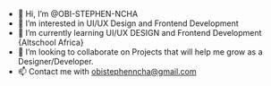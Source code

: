 - 👋 Hi, I’m @OBI-STEPHEN-NCHA
- 👀 I’m interested in UI/UX Design and Frontend Development
- 🌱 I’m currently learning UI/UX DESIGN and Frontend Development {Altschool Africa}
- 💞️ I’m looking to collaborate on Projects that will help me grow as a Designer/Developer.
- 📫 Contact me with obistephenncha@gmail.com

<!---
OBI-STEPHEN-NCHA/OBI-STEPHEN-NCHA is a ✨ special ✨ repository because its `README.md` (this file) appears on your GitHub profile.
You can click the Preview link to take a look at your changes.
--->
